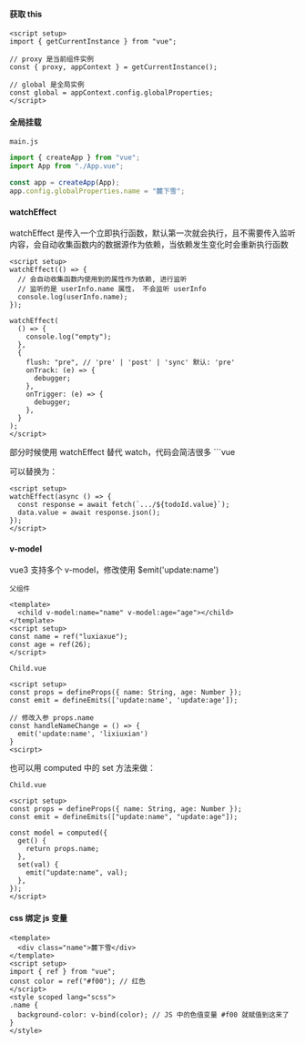 #### 获取 this

```vue
<script setup>
import { getCurrentInstance } from "vue";

// proxy 是当前组件实例
const { proxy, appContext } = getCurrentInstance();

// global 是全局实例
const global = appContext.config.globalProperties;
</script>
```

#### 全局挂载

`main.js`

```js
import { createApp } from "vue";
import App from "./App.vue";

const app = createApp(App);
app.config.globalProperties.name = "麓下雪";
```

#### watchEffect

watchEffect 是传入一个立即执行函数，默认第一次就会执行，且不需要传入监听内容，会自动收集函数内的数据源作为依赖，当依赖发生变化时会重新执行函数

```vue
<script setup>
watchEffect(() => {
  // 会自动收集函数内使用到的属性作为依赖, 进行监听
  // 监听的是 userInfo.name 属性， 不会监听 userInfo
  console.log(userInfo.name);
});

watchEffect(
  () => {
    console.log("empty");
  },
  {
    flush: "pre", // 'pre' | 'post' | 'sync' 默认: 'pre'
    onTrack: (e) => {
      debugger;
    },
    onTrigger: (e) => {
      debugger;
    },
  }
);
</script>
```

部分时候使用 watchEffect 替代 watch，代码会简洁很多 ```vue

<script setup>
const todoId = ref(1);
const data = ref(null);

watch(
  todoId,
  async () => {
    const res = await fetch(`.../${todoId.value}`);
    data.value = await res.json();
  },
  { immediate: true }
);
</script>

可以替换为：

```vue
<script setup>
watchEffect(async () => {
  const response = await fetch(`.../${todoId.value}`);
  data.value = await response.json();
});
</script>
```

#### v-model

vue3 支持多个 v-model，修改使用 $emit('update:name')

`父组件`

```vue
<template>
  <child v-model:name="name" v-model:age="age"></child>
</template>
<script setup>
const name = ref("luxiaxue");
const age = ref(26);
</script>
```

`Child.vue`

```vue
<script setup>
const props = defineProps({ name: String, age: Number });
const emit = defineEmits(['update:name', 'update:age']);

// 修改入参 props.name
const handleNameChange = () => {
  emit('update:name', 'lixiuxian')
}
<scirpt>
```

也可以用 computed 中的 set 方法来做：

`Child.vue`

```vue
<script setup>
const props = defineProps({ name: String, age: Number });
const emit = defineEmits(["update:name", "update:age"]);

const model = computed({
  get() {
    return props.name;
  },
  set(val) {
    emit("update:name", val);
  },
});
</script>
```

#### css 绑定 js 变量

```vue
<template>
  <div class="name">麓下雪</div>
</template>
<script setup>
import { ref } from "vue";
const color = ref("#f00"); // 红色
</script>
<style scoped lang="scss">
.name {
  background-color: v-bind(color); // JS 中的色值变量 #f00 就赋值到这来了
}
</style>
```
